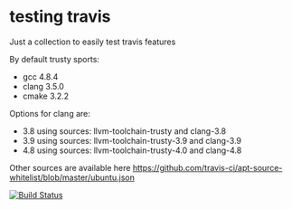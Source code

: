 # testing travis
Just a collection to easily test travis features

By default trusty sports:

* gcc 4.8.4
* clang 3.5.0
* cmake 3.2.2

Options for clang are:

* 3.8 using sources: llvm-toolchain-trusty and clang-3.8
* 3.9 using sources: llvm-toolchain-trusty-3.9 and clang-3.9
* 4.8 using sources: llvm-toolchain-trusty-4.0 and clang-4.8


Other sources are available here https://github.com/travis-ci/apt-source-whitelist/blob/master/ubuntu.json

[![Build Status](https://travis-ci.org/simogasp/travisTests.svg?branch=trusty)](https://travis-ci.org/simogasp/travisTests)